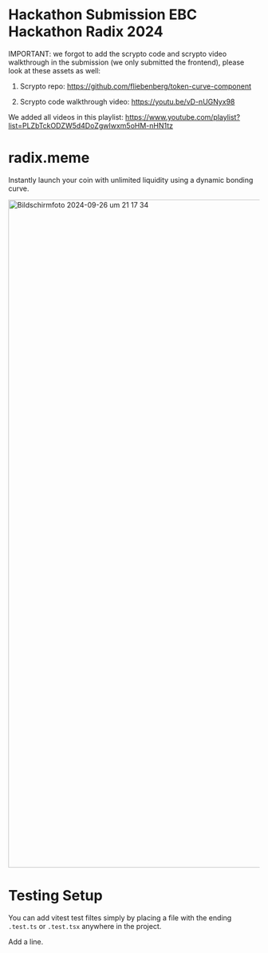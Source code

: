 # Hackathon Submission EBC Hackathon Radix 2024

IMPORTANT: we forgot to add the scrypto code and scrypto video walkthrough in the submission (we only submitted the frontend), please look at these assets as well:

1. Scrypto repo:
https://github.com/fliebenberg/token-curve-component

2. Scrypto code walkthrough video:
https://youtu.be/vD-nUGNyx98

We added all videos in this playlist:
https://www.youtube.com/playlist?list=PLZbTckODZW5d4DoZgwIwxm5oHM-nHN1tz

# radix.meme

Instantly launch your coin with unlimited liquidity using a dynamic bonding curve.

<img width="1339" alt="Bildschirmfoto 2024-09-26 um 21 17 34" src="https://github.com/user-attachments/assets/55da515f-ceff-4de1-8a95-484cbe8961c4">


# Testing Setup

You can add vitest test filtes simply by placing a file with the ending `.test.ts` or `.test.tsx` anywhere in the project. 

Add a line.